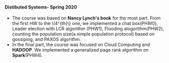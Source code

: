 #### Distibuted Systems- Spring 2020
- The course was based on **Nancy Lynch's book** for the most part. From the first HW to the \\(4^{th}\\) one, we implemented a chat box(PHW0), Leader election with LCR algorithm
(PHW1), Flooding alogorithm(PHW2), counting the population size(a simple population protocol) based on gossiping, and PAXOS algorithm.
- In the final part, the course was focused on Cloud Computing and **HADOOP**. We implemented a generalized page rank algorithm on **Spark**(PHW4).
